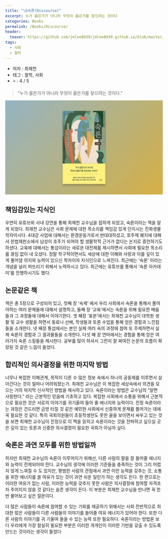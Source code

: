 ```yaml
---
title: "\b숙론(Discourse)"
excerpt: 누가 옳은가가 아니라 무엇이 옳은가를 찾으려는 것이다
categories: Books
permalink: /Books/Discourse/
header:
  teaser: https://github.com/jmlee8939/jmlee8939.github.io/blob/master/assets/images/books/discourse/Discourse.png?raw=true
tags: 
  - 사회
  - 철학
---
```


- 저자 : 최재천
- 태그 : 철학, 사회
-  ⭐️   : 4 / 5 

>"누가 옳은가가 아니라 무엇이 옳은가를 찾으려는 것이다."

<p align="center">
<img src= "https://github.com/jmlee8939/jmlee8939.github.io/blob/master/assets/images/books/discourse/Discourse.png?raw=true" width = 600 height = 300>
</p>

## 책임감있는 지식인

우연히 유튜브와 사내 강연을 통해 최재천 교수님을 접하게 되었고, 숙론이라는 책을 알게 되었다. 최재천 교수님은 사회 문제에 대한 목소리를 책임감 있게 던지시는 진화생물학자이시다. 4대강 사업에 대해서는 환경운동가로서 반대대하셨고, 호주제 폐지에 대해서 헌법재판소에서 남성이 호주가 되어야 할 생물학적 근거가 없다는 논지로 증언하기도 하셨다. 교육에 대해서는 통섭이라는 새로운 대전제를 제시하면서 사회에 필요한 목소리를 끊임 없이 내 오셨다. 정말 학구적이면서도 세상에 대한 이해와 사랑과 이를 깊이 있게 풀어낼 의지와 능력이 있으신 학자이자 지식인으로 느껴진다. 최근에는 ‘숙론’ 이라는 개념을 널리 퍼뜨리기 위해서 노력하시고 있다. 최근에는 유튜브를 통해서 ‘숙론 아카데미’를 진행하시기도 했다. 

## 논문같은 책

책은 총 5장으로 구성되어 있고, 첫째 장 ‘숙제’ 에서 우리 사회에서 숙론을 통해서 풀어야하는 여러 문제들에 대해서 설명하고, 둘째 장 ‘교육’에서는 숙론을 위해 필요한 배움들과 그 과정들에 대해서 이야기한다. 셋 째장 ‘표본’에서는 최재천 교수님이 대학원 생활 및 교수 생활을 하면서 동료나 선배, 학생들과 토론 수업을 통해 얻은 경험과 느낀점들을 소개한다. 넷 째장 통섭에서는 본인 실제 여러 숙의 과정에 참여 또 주제하면서 실제 숙론의 경험과 그 결과물들을 소개한다. 다섯 째 장 연마에서는 경험을 통해 얻은 여러가지 숙론 스킬들을 제시한다. 공부를 많이 하셔서 그런지 잘 짜여진 논문의 흐름이 확장된 것 같은 느낌이 들었다.

## 합리적인 의사결정을 위한 마지막 방법

너무나 복잡한 이해관계, 목적이 다른 수 많은 정보 속에서 하나의 공동체를 이루면서 살아간다는 것이 얼마나 어려워졌는가. 최재천 교수님은 이 복잡한 세상속에서 의견을 모으는 거의 마지막 신사적인 방법을 제사하고 있다. 숙론이라는 방법은 교수님의 “알면 사랑한다.” 라는 근본적인 믿음에 기초하고 있다. 복잡한 사회에서 소통을 위해서 근본적으로 필요한 것은 서로의 이야기를 귀기울여 들어 줄 에너지와 능력이다. 진정 숙론이라는 과정은 건드리면 금방 터질 것 같은 예민한 사회에서 신중하게 문제를 풀어가는 데에 꼭 필요한 것 같다. 특히 국회의원들이 초등학생만도 못한 꼴을 보이면서 싸우고 있는 것을 보면 최재천 교수님이 진정으로 이 책을 읽히고 숙론이라는 것을 전파하고 싶으실 곳은 깊이 있는 토론과 신중한 의사결정이 필요한 국회가 아닐까 싶다.

## 숙론은 과연 모두를 위한 방법일까

하지만 최재천 교수님의 숙론이 이루어지기 위해선, 다른 사람의 말을 잘 들어줄 에너지와 능력이 전제되어야 한다. 교수님의 생각에 이러한 기준들을 충족하는 것이 그리 어렵지 않게 느껴질 수 도 있지만, 평범한 사람의 관점에서 과연 이런 능력을 갖추는 것, 소통을 위한 에너지를 쓸 여유가 있는 것이 과연 쉬운 일인가 하는 생각도 든다. 한 편으로는 이러한 여유가 없는 사람, 이러한 능력을 갖추지 못한 사람은 의사결정에 참여할 자격조차 주어지지 않을 것 같다는 슬픈 생각이 든다. 이 부분은 최재천 교수님을 만나면 꼭 한번 물어보고 싶은 질문이다.

더 많은 사람들이 숙론에 참여할 수 있는 기회를 제공하기 위해서는 사회 전반적으로 최대한 많은 사람들이 다른 사람들의 이야기를 들어줄 여유 에너지가 있어야 한다. 또한 다른 사람의 이야기를 귀 기울여 들을 수 있는 능력 또한 필요하다. 숙론이라는 방법론 보다 우리에게 가장 절실히 필요한 부분은 이러한 개개인이 이러한 기반을 갖출 수 있도록 만드는 것이라는 생각이 들었다